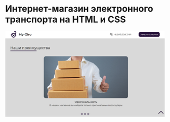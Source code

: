 # Интернет-магазин электронного транспорта на HTML и CSS
![Иллюстрация к проекту](https://github.com/MariaGlukhovaP/mariaglukhovap.github.io/raw/main/screenshot2.jpg)



